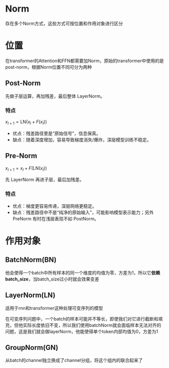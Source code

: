 # Norm

存在多个Norm方式，这些方式可按位置和作用对象进行区分

# 位置

在transformer的Attention和FFN都需要加Norm，原始的transformer中使用的是post-norm，根据Norm位置不同可分为两种

## Post-Norm

先做子层运算，再加残差，最后整体 LayerNorm。

### 特点

$x_{l+1} = \text{LN}(x_l + F(x_l))$

- 优点：残差路径里是“原始信号”，信息保真。
- 缺点：随着深度增加，容易导致梯度消失/爆炸，深层模型训练不稳定。

## Pre-Norm

$x_{l+1} = x_l + F(\text{LN}(x_l))$

先 LayerNorm 再进子层，最后加残差。

### 特点

- 优点：梯度更容易传递，深层网络更稳定。
- 缺点：残差路径中不是“纯净的原始输入”，可能影响模型表示能力；另外 PreNorm 有时在浅层表现不如 PostNorm。

# 作用对象

## BatchNorm(BN)

他会使得一个batch中所有样本的同一个维度的均值为零，方差为1，所以它**依赖batch_size**，当batch_size过小时就会效果变差

## LayerNorm(LN)

适用于rnn和transformer这种处理可变序列的模型

在可变序列问题中，一个batch的样本可能并不等长，即使我们对它进行截断和填充，但他实际长度依旧不变，所以我们使用batchNorm就会面临样本无法对齐的问题，这是我们就会做layerNorm，他能使得单个token内部均值为0，方差为1

## GroupNorm(GN)

从batch的channel独立换成了channel分组，将这个组内的联合起来了
